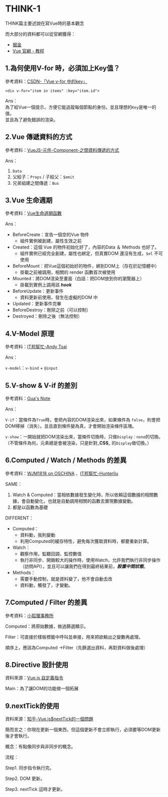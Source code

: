 # THINK-1

THINK篇主要述說在寫Vue時的基本觀念

而大部分的資料都可以從官網獲得：

* [掘金](https://juejin.im/post/5d59f2a451882549be53b170) 
* [Vue 官網 - 教程](https://cn.vuejs.org/v2/guide/)

## 1.為何使用V-for 時，必須加上Key值？

參考資料：[CSDN-「Vue v-for 中的key」](https://blog.csdn.net/qq_35285627/article/details/81012902)

```text
<div v-for="item in items" :key="item.id">
```

Ans：  
為了給Vue一個提示，方便它能追蹤每個節點的身份。並且理想的`Key`是唯一的值。  
並且為了避免錯誤的渲染。

## 2.Vue 傳遞資料的方式

參考資料：[VueJS-元件-Component-之間資料傳遞的方式](https://kuro.tw/posts/2018/08/22/VueJS-%E5%85%83%E4%BB%B6-Component-%E4%B9%8B%E9%96%93%E8%B3%87%E6%96%99%E5%82%B3%E9%81%9E%E7%9A%84%E6%96%B9%E5%BC%8F/)

Ans：

1. `Data` 
2. 父給子：`Props` / 子給父：`$emit`   
3. 兄弟組建之間傳遞：`Bus`

## 3.Vue 生命週期

參考資料：[Vue生命週期函數](https://blog.csdn.net/chen1042246612/article/details/89190217)

Ans：

* BeforeCreate：宣告一個空的Vue 物件 
  * 組件實例被創建，屬性生效之前 
* Created：這個 Vue 的物件初始化好了，內容的Data ＆ Methods 也好了。 
  * 組件實例已經完全創建，屬性也綁定，但真實DOM 還沒有生成，`$el` 不可使用 
* BeforeMount：把Vue這個初始好的物件，綁到DOM上（存在於記憶體中） 
  * 掛載之前被調用，相關的 render 函數首次被使用 
* Mounted：將DOM渲染至畫面（白話：把DOM放到你的瀏覽器上） 
  * 掛載到實例上調用該 _**hook**_ 
* BeforeUpdate：更新事件 
  * 資料更新前使用，發生在虛擬的DOM 中 
* Updated：更新事件完畢 
* BeforeDestroy：刪除之前（可以控制） 
* Destroyed：刪除之後（無法控制）

## 4.V-Model 原理

參考資料：[IT邦幫忙-Andy Tsai](https://ithelp.ithome.com.tw/articles/10203679?sc=iThelpR)

Ans：

`v-model`：`v-bind` + `@input`

## 5.V-show & V-if 的差別

參考資料：[Gua's Note](https://guahsu.io/2018/08/vue-if-with-vue-show-singleton/)

Ans：

`V-if`：當條件為`True`時，會把內容的DOM渲染出來，如果條件為 `false`，則會把DOM移掉（消失）。並且直到條件變為真，才會開始渲染條件區塊。

`v-show`：一開始就把DOM渲染出來，當條件切換時，只做`Display：none`的切換。（不管條件為何，元素總是會被渲染，只是針對_**CSS**_ 的`Display`做切換。）

## 6.Computed / Watch / Methods 的差異

參考資料：[WJM1818 on OSCHINA](https://my.oschina.net/u/3649083/blog/1560106) 、[IT邦幫忙-Hunterliu](https://ithelp.ithome.com.tw/articles/10192032)

SAME：

1. Watch & Computed：當相依數據發生變化時，所以依賴這個數據的相關數據，會自動變化，也就是自動調用相關的函數去實現數據變動。 
2. 都是以函數為基礎

DIFFERENT：

* Computed： 
  * 資料動，我則變動 
  * 利用Computed的緩存特性，避免每次獲取資料時，都要重新計算。 
* Watch： 
  * 觀察作用，監聽回調、監控數值 
  * 執行非同步、開銷較大的操作時，使用Watch，允許我們執行非同步操作（訪問API），並且可以讓我們在得到最終結果前，_**設置中間狀態**_。 
* Methods： 
  * 需要手動控制，就是資料變了，他不會自動去改 
  * 資料動，觸發了，才變動。

## 7.Computed / Filter 的差異

參考資料：[小狐狸事務所](http://yhhuang1966.blogspot.com/2019/02/vue-computed-filters.html)

Computed：將原始數據，做過篩選顯示。

Filter：可直接於樣板標籤中呼叫並串接，用來把欲輸出之變數再處理。

順序上，應該為Computed -&gt;Filter（先篩選出資料，再對資料做後處理）

## 8.Directive 設計使用

資料來源：[Vue.js 自定義指令](https://cn.vuejs.org/v2/guide/custom-directive.html)

Main：為了讓DOM的功能做一個拓展

## 9.nextTick的使用

資料來源：[知乎-Vue.js$nextTick的一個問題](https://www.zhihu.com/question/50879936)

簡而言之：你現在更新一個東西，但這個更新不會立即執行，必須要等DOM更新後才會執行。

概念：有點像同步與非同步的概念。

流程：

Step1. 同步指令執行完。

Step2. DOM 更新。

Step3. nextTick 這時才更新。

## 

























